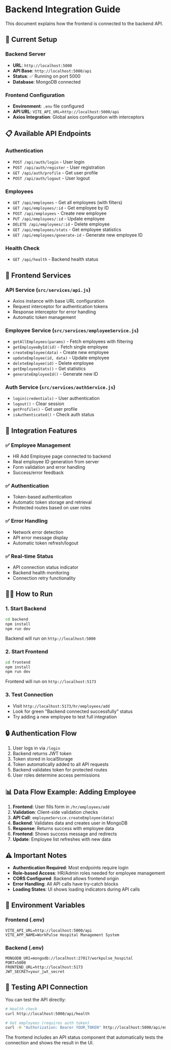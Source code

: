 # Backend Integration Guide

This document explains how the frontend is connected to the backend API.

## 🚀 **Current Setup**

### **Backend Server**
- **URL**: `http://localhost:5000`
- **API Base**: `http://localhost:5000/api`
- **Status**: ✅ Running on port 5000
- **Database**: MongoDB connected

### **Frontend Configuration**
- **Environment**: `.env` file configured
- **API URL**: `VITE_API_URL=http://localhost:5000/api`
- **Axios Integration**: Global axios configuration with interceptors

## 📋 **Available API Endpoints**

### **Authentication**
- `POST /api/auth/login` - User login
- `POST /api/auth/register` - User registration
- `GET /api/auth/profile` - Get user profile
- `POST /api/auth/logout` - User logout

### **Employees**
- `GET /api/employees` - Get all employees (with filters)
- `GET /api/employees/:id` - Get employee by ID
- `POST /api/employees` - Create new employee
- `PUT /api/employees/:id` - Update employee
- `DELETE /api/employees/:id` - Delete employee
- `GET /api/employees/stats` - Get employee statistics
- `GET /api/employees/generate-id` - Generate new employee ID

### **Health Check**
- `GET /api/health` - Backend health status

## 🔧 **Frontend Services**

### **API Service** (`src/services/api.js`)
- Axios instance with base URL configuration
- Request interceptor for authentication tokens
- Response interceptor for error handling
- Automatic token management

### **Employee Service** (`src/services/employeeService.js`)
- `getAllEmployees(params)` - Fetch employees with filtering
- `getEmployeeById(id)` - Fetch single employee
- `createEmployee(data)` - Create new employee
- `updateEmployee(id, data)` - Update employee
- `deleteEmployee(id)` - Delete employee
- `getEmployeeStats()` - Get statistics
- `generateEmployeeId()` - Generate new ID

### **Auth Service** (`src/services/authService.js`)
- `login(credentials)` - User authentication
- `logout()` - Clear session
- `getProfile()` - Get user profile
- `isAuthenticated()` - Check auth status

## 🎯 **Integration Features**

### **✅ Employee Management**
- HR Add Employee page connected to backend
- Real employee ID generation from server
- Form validation and error handling
- Success/error feedback

### **✅ Authentication**
- Token-based authentication
- Automatic token storage and retrieval
- Protected routes based on user roles

### **✅ Error Handling**
- Network error detection
- API error message display
- Automatic token refresh/logout

### **✅ Real-time Status**
- API connection status indicator
- Backend health monitoring
- Connection retry functionality

## 🏃‍♂️ **How to Run**

### **1. Start Backend**
```bash
cd backend
npm install
npm run dev
```
Backend will run on `http://localhost:5000`

### **2. Start Frontend**
```bash
cd frontend
npm install
npm run dev
```
Frontend will run on `http://localhost:5173`

### **3. Test Connection**
- Visit `http://localhost:5173/hr/employees/add`
- Look for green "Backend connected successfully" status
- Try adding a new employee to test full integration

## 🔒 **Authentication Flow**

1. User logs in via `/login`
2. Backend returns JWT token
3. Token stored in localStorage
4. Token automatically added to all API requests
5. Backend validates token for protected routes
6. User roles determine access permissions

## 📊 **Data Flow Example: Adding Employee**

1. **Frontend**: User fills form in `/hr/employees/add`
2. **Validation**: Client-side validation checks
3. **API Call**: `employeeService.createEmployee(data)`
4. **Backend**: Validates data and creates user in MongoDB
5. **Response**: Returns success with employee data
6. **Frontend**: Shows success message and redirects
7. **Update**: Employee list refreshes with new data

## ⚠️ **Important Notes**

- **Authentication Required**: Most endpoints require login
- **Role-based Access**: HR/Admin roles needed for employee management
- **CORS Configured**: Backend allows frontend origin
- **Error Handling**: All API calls have try-catch blocks
- **Loading States**: UI shows loading indicators during API calls

## 🔧 **Environment Variables**

### **Frontend (.env)**
```env
VITE_API_URL=http://localhost:5000/api
VITE_APP_NAME=WorkPulse Hospital Management System
```

### **Backend (.env)**
```env
MONGODB_URI=mongodb://localhost:27017/workpulse_hospital
PORT=5000
FRONTEND_URL=http://localhost:5173
JWT_SECRET=your_jwt_secret
```

## 🧪 **Testing API Connection**

You can test the API directly:

```bash
# Health check
curl http://localhost:5000/api/health

# Get employees (requires auth token)
curl -H "Authorization: Bearer YOUR_TOKEN" http://localhost:5000/api/employees
```

The frontend includes an API status component that automatically tests the connection and shows the result in the UI.